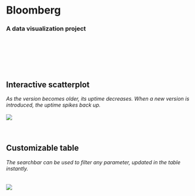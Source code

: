 # Bloomberg
### A data visualization project<br/><br/><br/><br/><br/><br/>
## Interactive scatterplot
*As the version becomes older, its uptime decreases. When a new version is introduced, the uptime spikes back up.*<br/><br/>
![](animationHD.gif)<br/><br/><br/>
## Customizable table
*The searchbar can be used to filter any parameter, updated in the table instantly.*<br/><br/><br/>
![](table.gif)
